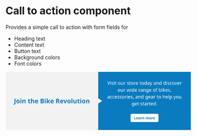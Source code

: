 # Call to action component
Provides a simple call to action with form fields for
- Heading text
- Content text
- Button text
- Background colors
- Font colors

![Screenshot](preview.png)
